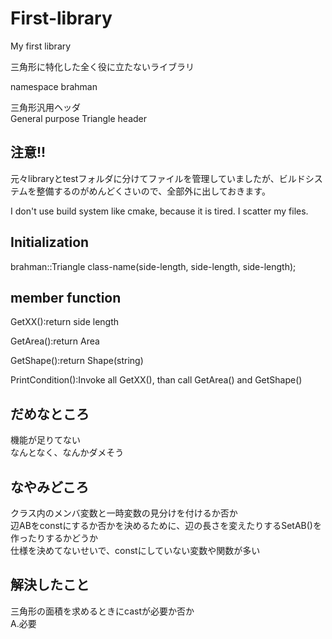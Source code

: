 # First-library
My first library

三角形に特化した全く役に立たないライブラリ

namespace brahman<br>

三角形汎用ヘッダ<br>
General purpose Triangle header<br>

## 注意!!<br>
元々libraryとtestフォルダに分けてファイルを管理していましたが、ビルドシステムを整備するのがめんどくさいので、全部外に出しておきます。

I don't use build system like cmake, because it is tired.
I scatter my files.

## Initialization<br>
brahman::Triangle<typename> class-name(side-length, side-length, side-length);<br>

## member function<br>
GetXX():return side length<br>

GetArea():return Area<br>

GetShape():return Shape(string)<br>

PrintCondition():Invoke all GetXX(), than call GetArea() and GetShape()<br>

## だめなところ<br>
機能が足りてない<br>
なんとなく、なんかダメそう<br>

## なやみどころ<br>
クラス内のメンバ変数と一時変数の見分けを付けるか否か<br>
辺ABをconstにするか否かを決めるために、辺の長さを変えたりするSetAB()を作ったりするかどうか<br>
仕様を決めてないせいで、constにしていない変数や関数が多い<br>

## 解決したこと
三角形の面積を求めるときにcastが必要か否か<br>
A.必要